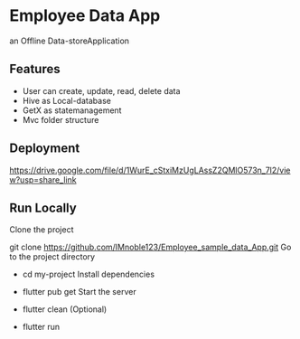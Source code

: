 # Employee Data App
an Offline Data-storeApplication

## Features
- User can create, update, read, delete data
- Hive as Local-database
- GetX as statemanagement
- Mvc folder structure
## Deployment
https://drive.google.com/file/d/1WurE_cStxiMzUgLAssZ2QMlO573n_7l2/view?usp=share_link

## Run Locally
Clone the project

git clone https://github.com/IMnoble123/Employee_sample_data_App.git
Go to the project directory

-  cd my-project
   Install dependencies

-  flutter pub get
   Start the server
   
-  flutter clean (Optional)

-  flutter run
